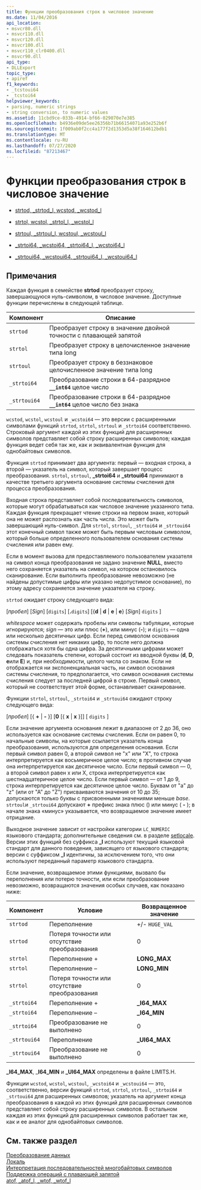 ```yaml
---
title: Функции преобразования строк в числовое значение
ms.date: 11/04/2016
api_location:
- msvcr80.dll
- msvcr110.dll
- msvcr120.dll
- msvcr100.dll
- msvcr110_clr0400.dll
- msvcr90.dll
api_type:
- DLLExport
topic_type:
- apiref
f1_keywords:
- _tcstoui64
- _tcstoi64
helpviewer_keywords:
- parsing, numeric strings
- string conversion, to numeric values
ms.assetid: 11cbd9ce-033b-4914-bf66-029070e7e385
ms.openlocfilehash: b4936e09de5ee26356b71b66154071a93e252b6f
ms.sourcegitcommit: 1f009ab0f2cc4a177f2d1353d5a38f164612bdb1
ms.translationtype: MT
ms.contentlocale: ru-RU
ms.lasthandoff: 07/27/2020
ms.locfileid: "87213467"
---
```

# <a name="string-to-numeric-value-functions"></a>Функции преобразования строк в числовое значение

- [strtod, _strtod_l, wcstod, _wcstod_l](../c-runtime-library/reference/strtod-strtod-l-wcstod-wcstod-l.md)

- [strtol, wcstol, _strtol_l, _wcstol_l](../c-runtime-library/reference/strtol-wcstol-strtol-l-wcstol-l.md)

- [strtoul, _strtoul_l, wcstoul, _wcstoul_l](../c-runtime-library/reference/strtoul-strtoul-l-wcstoul-wcstoul-l.md)

- [_strtoi64, _wcstoi64, _strtoi64_l, _wcstoi64_l](../c-runtime-library/reference/strtoi64-wcstoi64-strtoi64-l-wcstoi64-l.md)

- [_strtoui64, _wcstoui64, _strtoui64_l, _wcstoui64_l](../c-runtime-library/reference/strtoui64-wcstoui64-strtoui64-l-wcstoui64-l.md)

## <a name="remarks"></a>Примечания

Каждая функция в семействе **strtod** преобразует строку, завершающуюся нуль-символом, в числовое значение. Доступные функции перечислены в следующей таблице.

|Компонент|Описание|
|--------------|-----------------|
|`strtod`|Преобразует строку в значение двойной точности с плавающей запятой|
|`strtol`|Преобразует строку в целочисленное значение типа long|
|`strtoul`|Преобразует строку в беззнаковое целочисленное значение типа long|
|`_strtoi64`|Преобразование строки в 64-разрядное **`__int64`** целое число|
|`_strtoui64`|Преобразование строки в 64-разрядное **`__int64`** целое число без знака|

`wcstod`, `wcstol`, `wcstoul` и `_wcstoi64` — это версии с расширенными символами функций `strtod`, `strtol`, `strtoul` и `_strtoi64` соответственно. Строковый аргумент каждой из этих функций для расширенных символов представляет собой строку расширенных символов; каждая функция ведет себя так же, как и эквивалентная функция для однобайтовых символов.

Функция `strtod` принимает два аргумента: первый — входная строка, а второй — указатель на символ, который завершает процесс преобразования. `strtol`, `strtoul`, **_strtoi64** и **_strtoui64** принимают в качестве третьего аргумента основание системы счисления для процесса преобразования.

Входная строка представляет собой последовательность символов, которые могут обрабатываться как числовое значение указанного типа. Каждая функция прекращает чтение строки на первом знаке, который она не может распознать как часть числа. Это может быть завершающий нуль-символ. Для `strtol`, `strtoul`, `_strtoi64` и `_strtoui64` этот конечный символ также может быть первым числовым символом, который больше определенного пользователем основания системы счисления или равен ему.

Если в момент вызова для предоставляемого пользователем указателя на символ конца преобразования не задано значение **NULL**, вместо него сохраняется указатель на символ, на котором остановилось сканирование. Если выполнить преобразование невозможно (не найдены допустимые цифры или указано недопустимое основание), по этому адресу сохраняется значение указателя на строку.

`strtod` ожидает строку следующего вида:

[*пробел*] [*Sign*] [`digits`] [**.**`digits`] [{**d** &#124; **d** &#124; **e** &#124; **e**} [*Sign*] `digits` ]

*whitespace* может содержать пробелы или символы табуляции, которые игнорируются; *sign* — это или плюс (**+**), или минус (**-**); и `digits` — одна или несколько десятичных цифр. Если перед символом основания системы счисления нет никаких цифр, то после него должна отображаться хотя бы одна цифра. За десятичными цифрами может следовать показатель степени, который состоит из вводной буквы (**d**, **D**, **e**или **E**) и, при необходимости, целого числа со знаком. Если не отображается ни экспоненциальная часть, ни символ основания системы счисления, то предполагается, что символ основания системы счисления следует за последней цифрой в строке. Первый символ, который не соответствует этой форме, останавливает сканирование.

Функции `strtol`, `strtoul`, `_strtoi64` и `_strtoui64` ожидают строку следующего вида:

[*пробел*] [{ **+** &#124; **-** }] [**0** [{ **x** &#124; **x** }]] [ `digits` ]

Если значение аргумента основания лежит в диапазоне от 2 до 36, оно используется как основание системы счисления. Если он равен 0, то начальные символы, на которые ссылается указатель конца преобразования, используются для определения основания. Если первый символ равен 0, а второй символ не "x" или "X", то строка интерпретируется как восьмеричное целое число; в противном случае она интерпретируется как десятичное число. Если первый символ — 0, а второй символ равен x или X, строка интерпретируется как шестнадцатеричное целое число. Если первый символ — от 1 до 9, строка интерпретируется как десятичное целое число. Буквам от "а" до "z" (или от "А" до "Z") присваиваются значения от 10 до 35; допускаются только буквы с присвоенными значениями меньше *base*. `strtoul`и `_strtoui64` допускают **+** префикс знака плюс () или минус ( **-** ); в начале знака «минус» указывается, что возвращаемое значение имеет отрицание.

Выходное значение зависит от настройки категории `LC_NUMERIC` языкового стандарта; дополнительные сведения см. в разделе [setlocale](../c-runtime-library/reference/setlocale-wsetlocale.md). Версии этих функций без суффикса **_l** используют текущий языковой стандарт для данного поведения, зависящего от языкового стандарта; версии с суффиксом **_l** идентичны, за исключением того, что они используют переданный параметр языкового стандарта.

Если значение, возвращаемое этими функциями, вызвало бы переполнения или потерю точности, или если преобразование невозможно, возвращаются значения особых случаев, как показано ниже:

|Компонент|Условие|Возвращенное значение|
|--------------|---------------|--------------------|
|`strtod`|Переполнение|+/- `HUGE_VAL`|
|`strtod`|Потеря точности или отсутствие преобразования|0|
|`strtol`|Переполнение +|**LONG_MAX**|
|`strtol`|Переполнение –|**LONG_MIN**|
|`strtol`|Потеря точности или отсутствие преобразования|0|
|`_strtoi64`|Переполнение +|**_I64_MAX**|
|`_strtoi64`|Переполнение –|**_I64_MIN**|
|`_strtoi64`|Преобразование не выполнено|0|
|`_strtoui64`|Переполнение|**_UI64_MAX**|
|`_strtoui64`|Преобразование не выполнено|0|

**_I64_MAX**, _**I64_MIN** и **_UI64_MAX** определены в файле LIMITS.H.

Функции `wcstod`, `wcstol`, `wcstoul`, `_wcstoi64` и `_wcstoui64` — это, соответственно, версии функций `strtod`, `strtol`, `strtoul`, `_strtoi64` и `_strtoui64` для расширенных символов; указатель на аргумент конца преобразования в каждой из этих функций для расширенных символов представляет собой строку расширенных символов. В остальном каждая из этих функций для расширенных символов работает так же, как и ее аналог для однобайтовых символов.

## <a name="see-also"></a>См. также раздел

[Преобразование данных](../c-runtime-library/data-conversion.md)<br/>
[Локаль](../c-runtime-library/locale.md)<br/>
[Интерпретация последовательностей многобайтовых символов](../c-runtime-library/interpretation-of-multibyte-character-sequences.md)<br/>
[Поддержка операций с плавающей запятой](../c-runtime-library/floating-point-support.md)<br/>
[atof, _atof_l, _wtof, _wtof_l](../c-runtime-library/reference/atof-atof-l-wtof-wtof-l.md)
